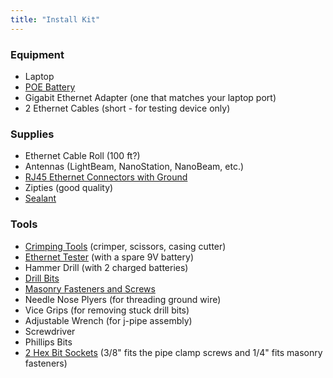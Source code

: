 ```yaml
---
title: "Install Kit"
---
```


### Equipment
* Laptop
* [POE Battery](https://www.amazon.com/dp/B01LB3U8X8?ref=nycmesh-20)
* Gigabit Ethernet Adapter (one that matches your laptop port)
* 2 Ethernet Cables (short - for testing device only)


### Supplies
* Ethernet Cable Roll (100 ft?)
* Antennas (LightBeam, NanoStation, NanoBeam, etc.)
* [RJ45 Ethernet Connectors with Ground](https://www.amazon.com/Ubiquiti-TOUGHCable-RJ45-Connectors-Piece/dp/B009XE6JY0?ref=nycmesh-20)
* Zipties (good quality)
* [Sealant](https://www.amazon.com/gp/product/B01GLGED2M?ref=nycmesh-20)


### Tools
* [Crimping Tools](https://www.amazon.com/gp/product/B00H9P4AGE?ref=nycmesh-20) (crimper, scissors, casing cutter)
* [Ethernet Tester](https://www.amazon.com/gp/product/B06XZYXN63?ref=nycmesh-20) (with a spare 9V battery)
* Hammer Drill (with 2 charged batteries)
* [Drill Bits](https://www.amazon.com/gp/product/B000RGY2LK?ref=nycmesh-20)
* [Masonry Fasteners and Screws](https://www.amazon.com/dp/B000HEFDV0?ref=nycmesh-20)
* Needle Nose Plyers (for threading ground wire)
* Vice Grips (for removing stuck drill bits)
* Adjustable Wrench (for j-pipe assembly)
* Screwdriver
* Phillips Bits
* [2 Hex Bit Sockets](https://www.amazon.com/TEKTON-2928-14-Piece-Power-Driver/dp/B000NPXHUM?ref=nycmesh-20) (3/8" fits the pipe clamp screws and 1/4" fits masonry fasteners) 